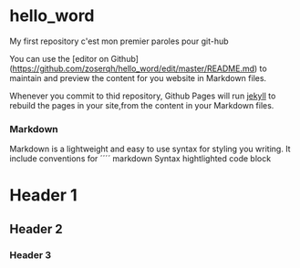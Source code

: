 # hello_word
My first repository
c'est mon premier paroles pour git-hub

You can use the [editor on Github] (https://github.com/zoserqh/hello_word/edit/master/README.md) to maintain and preview the content for you website in Markdown files.

Whenever you commit to thid repository, Github Pages will run [jekyll](https://jekyllrb.com/) to rebuild the pages in your site,from the content in your Markdown files.

### Markdown

Markdown is a lightweight and easy to use syntax for styling you writing. It include conventions for 
´´´´ markdown
Syntax hightlighted code block

# Header 1
## Header 2
### Header 3
